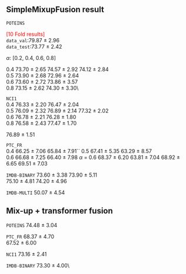 <!--
 * @Description: 
 * @Author: Rui Dong
 * @Date: 2023-10-25 21:51:49
 * @LastEditors: Please set LastEditors
 * @LastEditTime: 2023-11-09 08:56:20
-->


## SimpleMixupFusion result
`POTEINS`

<font color = red>[10 Fold results]</font> \
`data_val`:79.87 ± 2.96 \
`data_test`:73.77 ± 2.42


$\alpha$: [0.2, 0.4, 0.6, 0.8]

0.4    73.70 ± 2.65     74.57 ± 2.92    74.12 ± 2.84\
0.5    73.90 ± 2.68     72.96 ± 2.64\
0.6    73.60 ± 2.72     73.86 ± 3.57\
0.8    73.15 ± 2.62     74.30 ± 3.30\


`NCI1`\
0.4     76.33 ± 2.20    76.47 ± 2.04\
0.5     76.09 ± 2.32    76.89 ± 2.14    77.32 ± 2.02\
0.6     76.78 ± 2.21    76.28 ± 1.80\
0.8     76.58 ± 2.43    77.47 ± 1.70

76.89 ± 1.51

`PTC_FR`\
0.4     66.25 ± 7.06    65.84 ± 7.91\``
0.5     67.41 ± 5.35    63.29 ± 8.57\
0.6     66.68 ± 7.25    66.40 ± 7.98
$\alpha$ = 0.6
68.37 ± 6.20
63.81 ± 7.04
68.92 ± 6.65
69.51 ± 7.03


`IMDB-BINARY`
73.60 ± 3.38    73.90 ± 5.11\
75.10 ± 4.81    74.20 ± 4.96

`IMDB-MULTI`
50.07 ± 4.54

## Mix-up + transformer fusion
`POTEINS`
74.48 ± 3.04

`PTC_FR`
68.37 ± 4.70\
67.52 ± 6.00

`NCI1`
73.16 ± 2.41

`IMDB-BINARY`
73.30 ± 4.00\